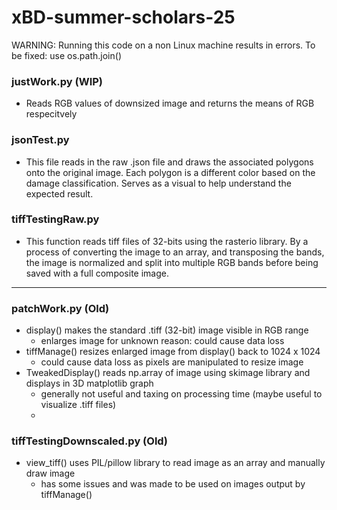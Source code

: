 # xBD-summer-scholars-25

WARNING: Running this code on a non Linux machine results in errors. To be fixed: use os.path.join()

### justWork.py (WIP)
- Reads RGB values of downsized image and returns the means of RGB respecitvely

### jsonTest.py
- This file reads in the raw .json file and draws the associated polygons onto the original image. Each polygon is a different color based on the damage classification. Serves as a visual to help understand the expected result.

### tiffTestingRaw.py 
- This function reads tiff files of 32-bits using the rasterio library. By a process of converting the image to an array, and transposing the bands, the image is normalized and split into multiple RGB bands before being saved with a full composite image. 
________________________________
### patchWork.py (Old)
- display() makes the standard .tiff (32-bit) image visible in RGB range
    - enlarges image for unknown reason: could cause data loss
- tiffManage() resizes enlarged image from display() back to 1024 x 1024
    - could cause data loss as pixels are manipulated to resize image
- TweakedDisplay() reads np.array of image using skimage library and displays in 3D matplotlib graph
    - generally not useful and taxing on processing time (maybe useful to visualize .tiff files)
    - 
### tiffTestingDownscaled.py (Old)
- view_tiff() uses PIL/pillow library to read image as an array and manually draw image
    - has some issues and was made to be used on images output by tiffManage()

